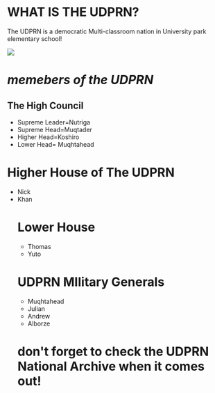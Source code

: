 
<html>
    <head>
        <meta charset="utf-8">
  </head>
  <body>
    <h1>WHAT IS THE UDPRN?</h1>
    <p>The UDPRN is a democratic Multi-classroom nation in University park elementary school!</p>
    <img src= "https://universitypark.iusd.org/sites/universitypark/files/styles/hero_slide_2800_x_1000/public/images/hero-banners/university_park-01.jpg?itok=sBHH0I3f">
    <h1><bold><em>memebers of the UDPRN</bpld></em></h1>
    <h2>The High Council</h2>
    <ul>
      <li>Supreme Leader=Nutriga</li>
      <li>Supreme Head=Muqtader</li>
      <li>Higher Head=Koshiro</li>
      <li>Lower Head= Muqhtahead</li>
    </ul>
    <h1>Higher House of The UDPRN</h1>
    <ul>
      <li>Nick</li>
      <li>Khan</li>
      <h1>Lower House</h1>
      <ul>
       <li>Thomas </li>
          <li>Yuto</li>   
    </ul>
        <h1>UDPRN MIlitary Generals</h1>
        <ul>
            <li>Muqhtahead</li>
            <li>Julian</li>
            <li>Andrew</li>
            <li>Alborze</li>
        </ul>
        <h1>don't forget to check the UDPRN National Archive when it comes out!</h1>
